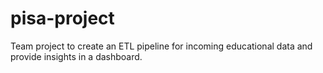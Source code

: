 # pisa-project
Team project to create an ETL pipeline for incoming educational data and provide insights in a dashboard.

